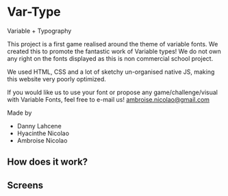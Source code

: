 # Var-Type
Variable + Typography

This project is a first game realised around the theme of variable fonts. We created this to promote the fantastic work of Variable types!
We do not own any right on the fonts displayed as this is non commercial school project.

We used HTML, CSS and a lot of sketchy un-organised native JS, making this website very poorly optimized.

If you would like us to use your font or propose any game/challenge/visual with Variable Fonts, feel free to e-mail us!
ambroise.nicolao@gmail.com

Made by
- Danny Lahcene
- Hyacinthe Nicolao
- Ambroise Nicolao

<h2> How does it work? </h2>

<h2> Screens <h2>
